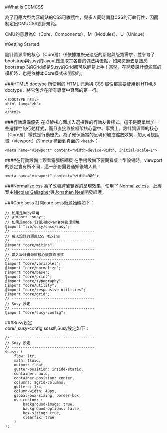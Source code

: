 #What is CCMCSS

為了因應大型內容網站的CSS可維護性，與多人同時開發CSS的可執行性，因而制定出CMUCSS設計規範。

CMU的意思為C（Core、Components）、M（Modules）、U（Unique）

#Getting Started

設計資源庫的核心（Core層）係依據雄旅光速版的斷點與版寬需求，並參考了bootstrap與susy的layout做法取其各自的做法與優點，如果您過去是熟悉bootstrap 3的Grid或是Susy的Grid都可以輕易上手！當然，在開發設計資源庫的模組時，也是依據本Core樣式來開發的。

###HTML5 doctype
所使用的 HTML 元素與 CSS 屬性都需要使用到 HTML5 doctype，將它包含在所有專案中頁面的第一行。

    <!DOCTYPE html>
    <html lang="zh">
    ...
    </html>

###行動設備優先
在框架核心面加入選擇性的行動友善樣式。這不是簡單增加一些選擇性的行動樣式，而且直接置於框架核心當中。事實上，設計資源庫的核心（Core層）樣式是行動優先。為了確保適當的呈現和觸控縮放效果，加入可視區域（viewport）的 meta 標籤到頁面的 `<head>`：

    <meta name="viewport" content="width=device-width, initial-scale=1">

####在行動設備上觀看電腦版網頁
在手機設備下要觀看桌上型設備時，viewport的設定會有所不同，這一部份需要通知後端人員：

    <meta name="viewport" content="width=980">

###Normalize.css
為了改善跨瀏覽器的呈現效果，使用了 [Normalize.css](http://necolas.github.io/normalize.css/)，此專案由[Nicolas Gallagher](http://twitter.com/necolas)與[Jonathan Neal](http://twitter.com/jon_neal)開發維護。

###Core.scss
打開core.scss後源始碼如下：

    // 如果是Ruby環境
    // @import "susy";
    // 如果是node.js使用bower套件管理環境
    @import "lib/susy/sass/susy";
    // -------------------------------------
    // 戴入設計資源庫CSS Mixins
    // -------------------------------------
    @import "core/mixins";
    // -------------------------------------
    // 戴入設計資源庫核心變數與樣式
    // -------------------------------------
    @import "core/variables";
    @import "core/normalize";
    @import "core/base";
    @import "core/print";
    @import "core/typography";
    @import "core/utility";
    @import "core/responsive-utilities";
    @import "core/grid";
    // -------------------------------------
    // Susy 設定
    // -------------------------------------
    @import "core/susy-config";

###Susy設定	    
core/_susy-config.scss的Susy設定如下：


    // -------------------------------------
    // Susy 設定
    // -------------------------------------
    $susy: (
        flow: ltr,
        math: fluid,
        output: float,
        gutter-position: inside-static,
        container: auto,
        container-position: center,
        columns: $grid-columns,
        gutters: 1/4,
        column-width: 40px,
        global-box-sizing: border-box,
        use-custom: (
            background-image: true,
            background-options: false,
            box-sizing: true,
            clearfix: true
        )
    );